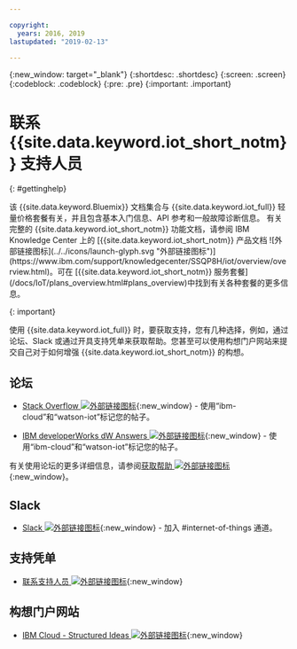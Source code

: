 ```yaml
---

copyright:
  years: 2016, 2019
lastupdated: "2019-02-13"

---
```


{:new_window: target="\_blank"}
{:shortdesc: .shortdesc}
{:screen: .screen}
{:codeblock: .codeblock}
{:pre: .pre}
{:important: .important}

# 联系 {{site.data.keyword.iot_short_notm}} 支持人员
{: #gettinghelp}

<p>该 {{site.data.keyword.Bluemix}} 文档集合与 {{site.data.keyword.iot_full}} 轻量价格套餐有关，并且包含基本入门信息、API 参考和一般故障诊断信息。
有关完整的 {{site.data.keyword.iot_short_notm}} 功能文档，请参阅 IBM Knowledge Center 上的 [{{site.data.keyword.iot_short_notm}} 产品文档 ![外部链接图标](../../icons/launch-glyph.svg "外部链接图标")](https://www.ibm.com/support/knowledgecenter/SSQP8H/iot/overview/overview.html)。可在 [{{site.data.keyword.iot_short_notm}} 服务套餐](/docs/IoT/plans_overview.html#plans_overview)中找到有关各种套餐的更多信息。
</p>
{: important}

使用 {{site.data.keyword.iot_full}} 时，要获取支持，您有几种选择，例如，通过论坛、Slack 或通过开具支持凭单来获取帮助。您甚至可以使用构想门户网站来提交自己对于如何增强 {{site.data.keyword.iot_short_notm}} 的构想。

## 论坛

* [Stack Overflow ![外部链接图标](../../icons/launch-glyph.svg "外部链接图标")](http://stackoverflow.com/search?q=watson-iot+ibm-bluemix){:new_window} - 使用“ibm-cloud”和“watson-iot”标记您的帖子。
<!--Insert the appropriate dW Answers tag for your service for <service_keyword> in URL below:  -->
* [IBM developerWorks dW Answers ![外部链接图标](../../icons/launch-glyph.svg "外部链接图标")](https://developer.ibm.com/answers/topics/watson-iot/?smartspace=bluemix){:new_window} - 使用“ibm-cloud”和“watson-iot”标记您的帖子。

有关使用论坛的更多详细信息，请参阅[获取帮助 ![外部链接图标](../../icons/launch-glyph.svg "外部链接图标")](https://{DomainName}/docs/support/index.html#getting-help){:new_window}。


## Slack

* [Slack ![外部链接图标](../../icons/launch-glyph.svg "外部链接图标")](https://ibm-developers.slack.com/){:new_window} - 加入 #internet-of-things 通道。


## 支持凭单

* [联系支持人员 ![外部链接图标](../../icons/launch-glyph.svg "外部链接图标")](https://{DomainName}/docs/support/index.html#contacting-support){:new_window}


## 构想门户网站

* [IBM Cloud - Structured Ideas ![外部链接图标](../../icons/launch-glyph.svg "外部链接图标")](http://ibm.biz/cloudideas){:new_window}
